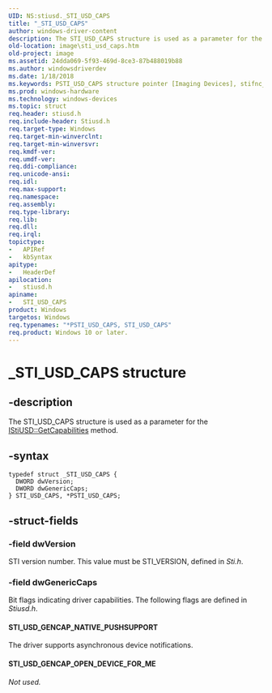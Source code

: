 ```yaml
---
UID: NS:stiusd._STI_USD_CAPS
title: "_STI_USD_CAPS"
author: windows-driver-content
description: The STI_USD_CAPS structure is used as a parameter for the IStiUSD::GetCapabilities method.
old-location: image\sti_usd_caps.htm
old-project: image
ms.assetid: 24dda069-5f93-469d-8ce3-87b488019b88
ms.author: windowsdriverdev
ms.date: 1/18/2018
ms.keywords: PSTI_USD_CAPS structure pointer [Imaging Devices], stifnc_4f136561-e3a7-467d-b8be-a60db8534126.xml, STI_USD_CAPS structure [Imaging Devices], stiusd/PSTI_USD_CAPS, PSTI_USD_CAPS, STI_USD_CAPS, image.sti_usd_caps, stiusd/STI_USD_CAPS, *PSTI_USD_CAPS, _STI_USD_CAPS
ms.prod: windows-hardware
ms.technology: windows-devices
ms.topic: struct
req.header: stiusd.h
req.include-header: Stiusd.h
req.target-type: Windows
req.target-min-winverclnt: 
req.target-min-winversvr: 
req.kmdf-ver: 
req.umdf-ver: 
req.ddi-compliance: 
req.unicode-ansi: 
req.idl: 
req.max-support: 
req.namespace: 
req.assembly: 
req.type-library: 
req.lib: 
req.dll: 
req.irql: 
topictype:
-	APIRef
-	kbSyntax
apitype:
-	HeaderDef
apilocation:
-	stiusd.h
apiname:
-	STI_USD_CAPS
product: Windows
targetos: Windows
req.typenames: "*PSTI_USD_CAPS, STI_USD_CAPS"
req.product: Windows 10 or later.
---
```


# _STI_USD_CAPS structure


## -description


The STI_USD_CAPS structure is used as a parameter for the <a href="https://msdn.microsoft.com/library/windows/hardware/ff543817">IStiUSD::GetCapabilities</a> method.


## -syntax


````
typedef struct _STI_USD_CAPS {
  DWORD dwVersion;
  DWORD dwGenericCaps;
} STI_USD_CAPS, *PSTI_USD_CAPS;
````


## -struct-fields




### -field dwVersion

STI version number. This value must be STI_VERSION, defined in <i>Sti.h</i>.


### -field dwGenericCaps

Bit flags indicating driver capabilities. The following flags are defined in <i>Stiusd.h</i>.






#### STI_USD_GENCAP_NATIVE_PUSHSUPPORT

The driver supports asynchronous device notifications.


#### STI_USD_GENCAP_OPEN_DEVICE_FOR_ME

<i>Not used.</i>

